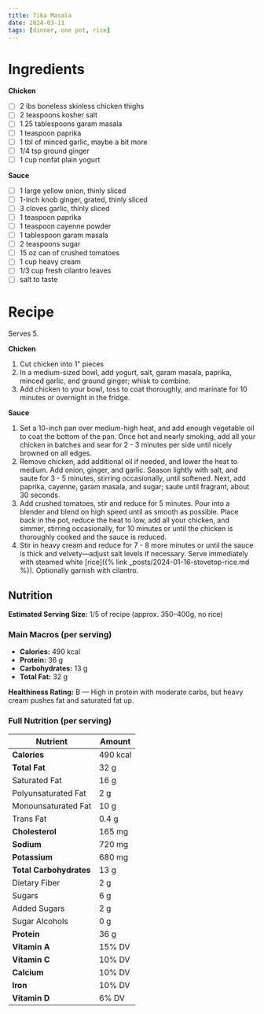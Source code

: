 ```yaml
---
title: Tika Masala
date: 2024-03-11
tags: [dinner, one pot, rice]
---
```


# Ingredients

**Chicken**

- [ ] 2 lbs boneless skinless chicken thighs
- [ ] 2 teaspoons kosher salt
- [ ] 1.25 tablespoons garam masala
- [ ] 1 teaspoon paprika
- [ ] 1 tbl of minced garlic, maybe a bit more
- [ ] 1/4 tsp ground ginger
- [ ] 1 cup nonfat plain yogurt

**Sauce**

- [ ] 1 large yellow onion, thinly sliced
- [ ] 1-inch knob ginger, grated, thinly sliced
- [ ] 3 cloves garlic, thinly sliced
- [ ] 1 teaspoon paprika
- [ ] 1 teaspoon cayenne powder
- [ ] 1 tablespoon garam masala
- [ ] 2 teaspoons sugar
- [ ] 15 oz can of crushed tomatoes
- [ ] 1 cup heavy cream
- [ ] 1/3 cup fresh cilantro leaves
- [ ] salt to taste

# Recipe

Serves 5.

**Chicken**

1. Cut chicken into 1" pieces  
1. In a medium-sized bowl, add yogurt, salt, garam masala, paprika, minced garlic, and ground ginger; whisk to combine.  
1. Add chicken to your bowl, toss to coat thoroughly, and marinate for 10 minutes or overnight in the fridge.  

**Sauce**

1. Set a 10-inch pan over medium-high heat, and add enough vegetable oil to coat the bottom of the pan. Once hot and nearly smoking, add all your chicken in batches and sear for 2 - 3 minutes per side until nicely browned on all edges.  
1. Remove chicken, add additional oil if needed, and lower the heat to medium. Add onion, ginger, and garlic. Season lightly with salt, and saute for 3 - 5 minutes, stirring occasionally, until softened. Next, add paprika, cayenne, garam masala, and sugar; saute until fragrant, about 30 seconds.  
1. Add crushed tomatoes, stir and reduce for 5 minutes. Pour into a blender and blend on high speed until as smooth as possible. Place back in the pot, reduce the heat to low, add all your chicken, and simmer, stirring occasionally, for 10 minutes or until the chicken is thoroughly cooked and the sauce is reduced.  
1. Stir in heavy cream and reduce for 7 - 8 more minutes or until the sauce is thick and velvety—adjust salt levels if necessary. Serve immediately with steamed white [rice]({% link _posts/2024-01-16-stovetop-rice.md %}). Optionally garnish with cilantro.

## Nutrition

**Estimated Serving Size:** 1/5 of recipe (approx. 350–400g, no rice)

### Main Macros (per serving)
- **Calories:** 490 kcal  
- **Protein:** 36 g  
- **Carbohydrates:** 13 g  
- **Total Fat:** 32 g  

**Healthiness Rating:** B — High in protein with moderate carbs, but heavy cream pushes fat and saturated fat up.


### Full Nutrition (per serving)

| Nutrient                  | Amount       |
|---------------------------|--------------|
| **Calories**              | 490 kcal     |
| **Total Fat**             | 32 g         |
| Saturated Fat             | 16 g         |
| Polyunsaturated Fat       | 2 g          |
| Monounsaturated Fat       | 10 g         |
| Trans Fat                 | 0.4 g        |
| **Cholesterol**           | 165 mg       |
| **Sodium**                | 720 mg       |
| **Potassium**             | 680 mg       |
| **Total Carbohydrates**   | 13 g         |
| Dietary Fiber             | 2 g          |
| Sugars                    | 6 g          |
| Added Sugars              | 2 g          |
| Sugar Alcohols            | 0 g          |
| **Protein**               | 36 g         |
| **Vitamin A**             | 15% DV       |
| **Vitamin C**             | 10% DV       |
| **Calcium**               | 10% DV       |
| **Iron**                  | 10% DV       |
| **Vitamin D**             | 6% DV        |

